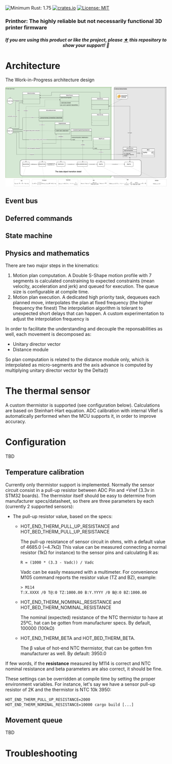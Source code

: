 ![Minimum Rust: 1.75](https://img.shields.io/badge/Minimum%20Rust%20Version-1.75-green.svg)
[![crates.io](https://img.shields.io/crates/v/prinThor.svg)](https://crates.io/crates/prinThor)
[![License: MIT](https://img.shields.io/badge/License-MIT-yellow.svg)](https://opensource.org/licenses/MIT)

<h3>Printhor: The highly reliable but not necessarily functional 3D printer firmware</h3>

<h5><p align="center"><i>If you are using this product or like the project, please <a href="https://github.com/cbruiz/printhor/stargazers">★</a> this repository to show your support! 🤩</i></p></h5>

# Architecture

The Work-in-Progress architecture design

![alt text](../design/printhor_motion_high_level_architecture.png "High Level Architecture (motion only as of now)")

## Event bus

## Deferred commands

## State machine

## Physics and mathematics

There are two major steps in the kinematics:
1. Motion plan computation. A Double S-Shape motion profile with 7 segments is calculated constraining to expected constraints (mean velocity, acceleration and jerk) and queued for execution. The queue size is configurable at compile time.
2. Motion plan execution. A dedicated high priority task, dequeues each planned move, interpolates the plan at fixed frequency (the higher frequency the finest)
The interpolation algorithm is tolerant to unexpected short delays that can happen. A custom experimentation to adjust the interpolation frequency is 

In order to facilitate the understanding and decouple the reponsabilities as well, each movement is decomposed as:
* Unitary director vector
* Distance module

So plan computation is related to the distance module only, which is interpolated as micro-segments and the axis advance is 
computed by multiplying unitary director vector by the Delta(t) 

# The thermal sensor
A custom thermistor is supported (see configuration below). Calculations are based on Steinhart-Hart equation.
ADC calibration with internal VRef is automatically performed when the MCU supports it, in order to improve accuracy.

# Configuration

TBD

## Temperature calibration

Currently only thermistor support is implemented.
Normally the sensor circuit consist in a pull-up resistor between ADC Pin and +Vref (3.3v in STM32 boards).
The thermistor itself should be easy to determine from manufacturer specs/datasheet, so there are three parameters by each (currently 2 supported sensors):
* The pull-up resistor value, based on the specs:
  * HOT_END_THERM_PULL_UP_RESISTANCE and HOT_BED_THERM_PULL_UP_RESISTANCE
  
    The pull-up resistance of sensor circuit in ohms, with a default value of 4685.0 (~4.7k&#937;)
    This value can be measured connecting a normal resistor (1k&#937; for instance) to the sensor pins and calculating R as:
    ```
    R = (1000 * (3.3 - Vadc)) / Vadc
    ```
    Vadc can be easily measured with a multimeter. For convenience M105 command reports the resistor value (TZ and BZ), example:
    ```
    > M114
    T:X.XXXX /0 T@:0 TZ:1000.00 B:Y.YYYY /0 B@:0 BZ:1000.00
    ```
  * HOT_END_THERM_NOMINAL_RESISTANCE and HOT_BED_THERM_NOMINAL_RESISTANCE

    The nominal (expected) resistance of the NTC thermistor to have at 25ºC, hat can be gotten from manufacturer specs. By default, 100000 (100k&#937;)  
  
  * HOT_END_THERM_BETA and HOT_BED_THERM_BETA.
  
    The &#946; value of hot-end NTC thermistor, that can be gotten frm manufacturer as well. By default: 3950.0

If few words, if the <b>resistance</b> measured by M114 is correct and NTC nominal resistance and beta parameters are also correct, it should be fine.

These settings can be overridden at compile time by setting the proper environment variables. For instance, let's say we have a sensor pull-up resistor of 2K and the thermistor is NTC 10k 3950:
```
HOT_END_THERM_PULL_UP_RESISTANCE=2000 HOT_END_THERM_NOMINAL_RESISTANCE=10000 cargo build [...]
```


## Movement queue

TBD

# Troubleshooting
